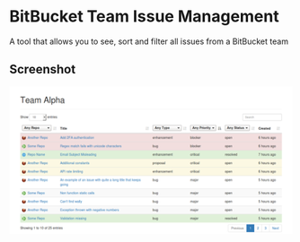 # BitBucket Team Issue Management

A tool that allows you to see, sort and filter all issues from a BitBucket team

## Screenshot

![An example of the BitBucket Team Issue Manager](screenshot.png)
